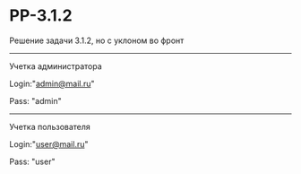 # PP-3.1.2

Решение задачи 3.1.2, но с уклоном во фронт

<hr>

Учетка администратора

Login:"admin@mail.ru"

Pass: "admin"

<hr>

Учетка пользователя

Login:"user@mail.ru"

Pass: "user"
